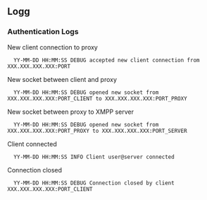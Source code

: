 ## Logg

### Authentication Logs

New client connection to proxy


      YY-MM-DD HH:MM:SS DEBUG accepted new client connection from XXX.XXX.XXX.XXX:PORT

New socket between client and proxy


      YY-MM-DD HH:MM:SS DEBUG opened new socket from XXX.XXX.XXX.XXX:PORT_CLIENT to XXX.XXX.XXX.XXX:PORT_PROXY

New socket between proxy to XMPP server


      YY-MM-DD HH:MM:SS DEBUG opened new socket from XXX.XXX.XXX.XXX:PORT_PROXY to XXX.XXX.XXX.XXX:PORT_SERVER

Client connected


      YY-MM-DD HH:MM:SS INFO Client user@server connected

Connection closed


      YY-MM-DD HH:MM:SS DEBUG Connection closed by client XXX.XXX.XXX.XXX:PORT_CLIENT